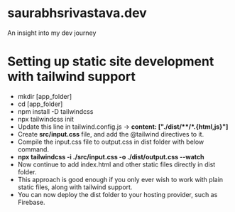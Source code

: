 # saurabhsrivastava.dev
An insight into my dev journey

# Setting up static site development with tailwind support 
- mkdir [app_folder]
- cd [app_folder]
- npm install -D tailwindcss
- npx tailwindcss init
- Update this line in tailwind.config.js -> <b>content: ["./dist/**/*.{html,js}"]</b>
- Create <b>src/input.css</b> file, and add the @tailwind directives to it.
- Compile the input.css file to output.css in dist folder with below command.
- <b>npx tailwindcss -i ./src/input.css -o ./dist/output.css --watch</b>
- Now continue to add index.html and other static files directly in dist folder.
- This approach is good enough if you only ever wish to work with plain static files, along with tailwind support.
- You can now deploy the dist folder to your hosting provider, such as Firebase. 
